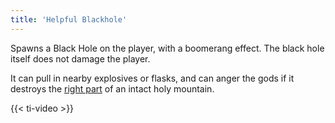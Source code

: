 ```yaml
---
title: 'Helpful Blackhole'
---
```


Spawns a Black Hole on the player, with a boomerang effect. The black hole itself does not damage the player.

It can pull in nearby explosives or flasks, and can anger the gods if it destroys the [right part](https://noita.wiki.gg/wiki/File:Holy_mountain_triggers.png) of an intact holy mountain.

{{< ti-video >}}
